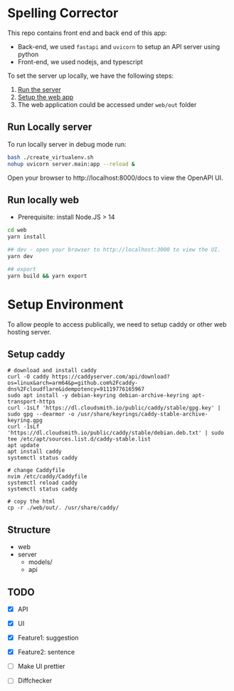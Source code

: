# Spelling Corrector

This repo contains front end and back end of this app:
- Back-end, we used `fastapi` and `uvicorn` to setup an API server using python
- Front-end, we used nodejs, and typescript

To set the server up locally, we have the following steps:
1) [Run the server](#run-locally-server)
2) [Setup the web app](#run-locally-web)
3) The web application could be accessed under `web/out` folder

## Run Locally server

To run locally server in debug mode run:

``` bash
bash ./create_virtualenv.sh
nohup uvicorn server.main:app --reload &
```
Open your browser to http://localhost:8000/docs to view the OpenAPI UI.

## Run locally web

 * Prerequisite: install Node.JS > 14

``` bash
cd web
yarn install

## dev - open your browser to http://localhost:3000 to view the UI.
yarn dev

## export 
yarn build && yarn export
```

# Setup Environment

To allow people to access publically, we need to setup caddy or other web hosting server.

## Setup caddy
```
# download and install caddy
curl -O caddy https://caddyserver.com/api/download?os=linux&arch=arm64&p=github.com%2Fcaddy-dns%2Fcloudflare&idempotency=91119776165967
sudo apt install -y debian-keyring debian-archive-keyring apt-transport-https
curl -1sLf 'https://dl.cloudsmith.io/public/caddy/stable/gpg.key' | sudo gpg --dearmor -o /usr/share/keyrings/caddy-stable-archive-keyring.gpg
curl -1sLf 'https://dl.cloudsmith.io/public/caddy/stable/debian.deb.txt' | sudo tee /etc/apt/sources.list.d/caddy-stable.list
apt update
apt install caddy
systemctl status caddy

# change Caddyfile
nvim /etc/caddy/Caddyfile
systemctl reload caddy
systemctl status caddy

# copy the html
cp -r ./web/out/. /usr/share/caddy/
```


## Structure

- web
- server
  - models/
  - api
  

## TODO
- [x] API
- [x] UI
- [x] Feature1: suggestion
- [x] Feature2: sentence
- [ ] Make UI prettier
- [ ] Diffchecker



